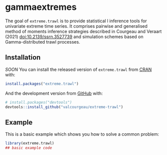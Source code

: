 
<!-- README.md is generated from README.Rmd. Please edit that file -->

# gammaextremes

<!-- badges: start -->
<!-- badges: end -->

The goal of `extreme.trawl` is to provide statistical l inference tools
for univariate extreme time series. It comprises pairwise and
generalised method of moments inference strategies described in Courgeau
and Veraart (2021) <doi:10.2139/ssrn.3527739> and simulation schemes
based on Gamma-distributed trawl processes.

## Installation

*SOON* You can install the released version of `extreme.trawl` from
[CRAN](https://CRAN.R-project.org) with:

``` r
install.packages("extreme.trawl")
```

And the development version from [GitHub](https://github.com/) with:

``` r
# install.packages("devtools")
devtools::install_github("valcourgeau/extreme-trawl")
```

## Example

This is a basic example which shows you how to solve a common problem:

``` r
library(extreme.trawl)
## basic example code
```
